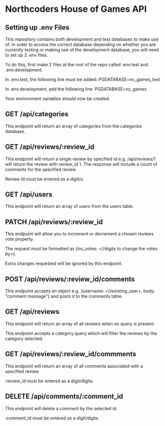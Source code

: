 # Northcoders House of Games API

## Setting up .env Files

This repository contains both development and test databases to make use of. In order to access the correct database depending on whether you are currently testing or making use of the development database, you will need to set up 2 .env files.

To do this, first make 2 files at the root of the repo called .env.test and .env.development.

In .env.test, the following line must be added: PGDATABASE=nc_games_test

In .env.development, add the following line: PGDATABASE=nc_games

Your environment variables should now be created.

## GET /api/categories

This endpoint will return an array of categories from the categories database.

## GET /api/reviews/:review_id

This endpoint will return a single review by specified id e.g. /api/reviews/1 will return the review with review_id 1. The response will include a count of comments for the specified review.

Review Id must be entered as a digit/s.

## GET /api/users

This endpoint will return an array of users from the users table.


## PATCH /api/reviews/:review_id

This endpoint will allow you to increment or decrement a chosen reviews vote property.

The request must be formatted as {inc_votes: <//digits to change the votes by>}.

Extra changes requested will be ignored by this endpoint.

## POST /api/reviews/:review_id/comments

This endpoint accepts an object e.g. {username: <//existing_user>, body: "comment message"} and posts it to the comments table. 

## GET /api/reviews

This endpoint will return an array of all reviews when no query is present.

This endpoint accepts a category query which will filter the reviews by the category selected.

## GET /api/reviews/:review_id/commments

This endpoint will return an array of all comments associated with a specified review.

:review_id must be entered as a digit/digits.

## DELETE /api/comments/:comment_id

This endpoint will delete a comment by the selected id.

:comment_id must be entered as a digit/digits.